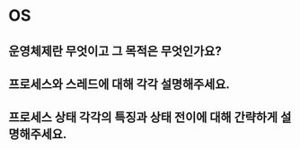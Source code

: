 # OS

## 운영체제란 무엇이고 그 목적은 무엇인가요?

## 프로세스와 스레드에 대해 각각 설명해주세요.

## 프로세스 상태 각각의 특징과 상태 전이에 대해 간략하게 설명해주세요.

